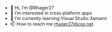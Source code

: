 - 👋 Hi, I’m @Rhager27
- 👀 I’m interested in cross platform apps
- 🌱 I’m currently learning Visual Studio Xamarin
- 📫 How to reach me rhager27@cox.net

<!---
Rhager27/Rhager27 is a ✨ special ✨ repository because its `README.md` (this file) appears on your GitHub profile.
You can click the Preview link to take a look at your changes.
--->

